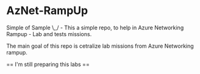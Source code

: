 # AzNet-RampUp
Simple of Sample  \\,,/ - This a simple repo, to help in Azure Networking Rampup - Lab and tests missions. 

The main goal of this repo is cetralize lab missions from Azure Networking rampup. 

== I'm still preparing this labs == 
